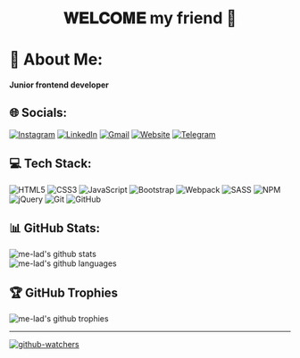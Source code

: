 <div align="center">

# 𝐖𝐄𝐋𝐂𝐎𝐌𝐄 my friend 🤗

</div>

# 📜 About Me:

#### Junior frontend developer

## 🌐 Socials:

[![Instagram][instagram-badge]](https://instagram.com/me.ilad_) [![LinkedIn][linkedin-badge]](https://linkedin.com/in/iesmaeili) [![Gmail][gmail-badge]](mailto:mresmaeili.me@gmail.com) [![Website][website-badge]](https://iesmaeili.ir) [![Telegram][telegram-badge]](https://t.me/Mohammad_EsmaeiliVa)

## 💻 Tech Stack:

![HTML5][html-badge] ![CSS3][css-badge] ![JavaScript][js-badge] ![Bootstrap][bootstrap-badge] ![Webpack][webpack-badge] ![SASS][sass-badge] ![NPM][npm-badge] ![jQuery][jquery-badge] ![Git][git-badge] ![GitHub][github-badge]

## 📊 GitHub Stats:

![me-lad's github stats][github-stats]<br/>
![me-lad's github languages][language-stats]

## 🏆 GitHub Trophies

![me-lad's github trophies][github-trophies]

---

[![github-watchers][github-watchers]](https://visitcount.itsvg.in)

<!-- All links -->

[instagram-badge]: https://img.shields.io/badge/Instagram-%23E4405F.svg?logo=Instagram&logoColor=white
[linkedin-badge]: https://img.shields.io/badge/LinkedIn-%230077B5.svg?logo=linkedin&logoColor=white
[gmail-badge]: https://img.shields.io/badge/Gmail-red.svg?logo=Gmail&logoColor=white
[website-badge]: https://img.shields.io/badge/Website-000000.svg?logo=about.me&?&logoColor=white
[telegram-badge]: https://img.shields.io/badge/Telegram-%230077B5.svg?logo=telegram&logoColor=white
[js-badge]: https://img.shields.io/badge/javascript-%23323330.svg?style=for-the-badge&logo=javascript&logoColor=%23F7DF1E
[css-badge]: https://img.shields.io/badge/css3-%231572B6.svg?style=for-the-badge&logo=css3&logoColor=white
[html-badge]: https://img.shields.io/badge/html5-%23E34F26.svg?style=for-the-badge&logo=html5&logoColor=white
[bootstrap-badge]: https://img.shields.io/badge/bootstrap-%238511FA.svg?style=for-the-badge&logo=bootstrap&logoColor=white
[webpack-badge]: https://img.shields.io/badge/webpack-%238DD6F9.svg?style=for-the-badge&logo=webpack&logoColor=black
[sass-badge]: https://img.shields.io/badge/SASS-hotpink.svg?style=for-the-badge&logo=SASS&logoColor=white
[npm-badge]: https://img.shields.io/badge/NPM-%23CB3837.svg?style=for-the-badge&logo=npm&logoColor=white
[jquery-badge]: https://img.shields.io/badge/jquery-%230769AD.svg?style=for-the-badge&logo=jquery&logoColor=white
[git-badge]: https://img.shields.io/badge/git-%23F05033.svg?style=for-the-badge&logo=git&logoColor=white
[github-badge]: https://img.shields.io/badge/github-%23121011.svg?style=for-the-badge&logo=github&logoColor=white
[github-stats]: https://github-readme-stats.vercel.app/api?username=me-lad&theme=blue-green
[language-stats]: https://github-readme-stats.vercel.app/api/top-langs/?username=me-lad&theme=dark&hide_border=false&include_all_commits=false&count_private=false&layout=compact
[github-trophies]: https://github-profile-trophy.vercel.app/?username=me-lad&theme=gruvbox&no-frame=false&no-bg=false&margin-w=4
[github-watchers]: https://visitcount.itsvg.in/api?id=me-lad&icon=5&color=8
